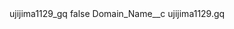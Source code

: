 <?xml version="1.0" encoding="UTF-8"?>
<CustomMetadata xmlns="http://soap.sforce.com/2006/04/metadata" xmlns:xsi="http://www.w3.org/2001/XMLSchema-instance" xmlns:xsd="http://www.w3.org/2001/XMLSchema">
    <label>ujijima1129_gq</label>
    <protected>false</protected>
    <values>
        <field>Domain_Name__c</field>
        <value xsi:type="xsd:string">ujijima1129.gq</value>
    </values>
</CustomMetadata>
